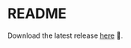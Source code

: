 # README

Download the latest release [here](https://github.com/gurleensethi/daily-task/releases) 🤩.
